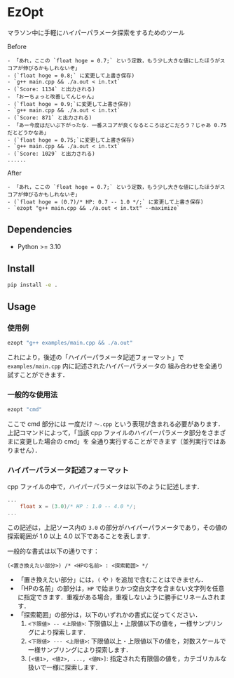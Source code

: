# EzOpt
マラソン中に手軽にハイパーパラメータ探索をするためのツール

Before
```
- 「あれ，ここの `float hoge = 0.7;` という定数，もう少し大きな値にしたほうがスコアが伸びるかもしれないぞ」
- (`float hoge = 0.8;` に変更して上書き保存)
- `g++ main.cpp && ./a.out < in.txt`
- (`Score: 1134` と出力される)
- 「おーちょっと改善してんじゃん」
- (`float hoge = 0.9;`に変更して上書き保存)
- `g++ main.cpp && ./a.out < in.txt`
- (`Score: 871` と出力される)
- 「あー今度はだいぶ下がったな．一番スコアが良くなるところはどこだろう？じゃあ 0.75 だとどうかなあ」
- (`float hoge = 0.75;`に変更して上書き保存)
- `g++ main.cpp && ./a.out < in.txt`
- (`Score: 1029` と出力される)
......
```

After
```
- 「あれ，ここの `float hoge = 0.7;` という定数，もう少し大きな値にしたほうがスコアが伸びるかもしれないぞ」
- (`float hoge = (0.7)/* HP: 0.7 -- 1.0 */;` に変更して上書き保存)
- `ezopt "g++ main.cpp && ./a.out < in.txt" --maximize`
```

## Dependencies

- Python >= 3.10

## Install
```sh
pip install -e .
```

## Usage

### 使用例
```sh
ezopt "g++ examples/main.cpp && ./a.out"
```
これにより，後述の「ハイパーパラメータ記述フォーマット」で
`examples/main.cpp` 内に記述されたハイパーパラメータの
組み合わせを全通り試すことができます．


### 一般的な使用法

```sh
ezopt "cmd"
```
ここで cmd 部分には 一度だけ `〜.cpp` という表現が含まれる必要があります．
上記コマンドによって，「当該 cpp ファイルのハイパーパラメータ部分をさまざまに変更した場合の cmd」を
全通り実行することができます（並列実行ではありません）．

### ハイパーパラメータ記述フォーマット

cpp ファイルの中で，ハイパーパラメータは以下のように記述します．
```cpp
...
    float x = (3.0)/* HP : 1.0 -- 4.0 */;
...
```
この記述は，上記ソース内の `3.0` の部分がハイパーパラメータであり，その値の探索範囲が 1.0 以上 4.0 以下であることを表します．

一般的な書式は以下の通りです：

```
(<置き換えたい部分>) /* <HPの名前> : <探索範囲> */
```
- 「置き換えたい部分」には，`(` や `)` を追加で含むことはできません．
- 「HPの名前」の部分は，`HP` で始まりかつ空白文字を含まない文字列を任意に指定できます．重複がある場合，重複しないように勝手にリネームされます．
- 「探索範囲」の部分は，以下のいずれかの書式に従ってください．
    1. `<下限値> -- <上限値>`: 下限値以上・上限値以下の値を，一様サンプリングにより探索します．
    2. `<下限値> --- <上限値>`: 下限値以上・上限値以下の値を，対数スケールで一様サンプリングにより探索します．
    3. `[<値1>, <値2>, ..., <値N>]`: 指定された有限個の値を，カテゴリカルな扱いで一様に探索します．

